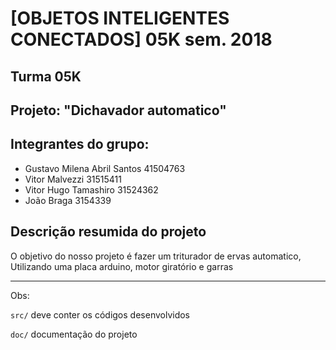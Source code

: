 # [OBJETOS INTELIGENTES CONECTADOS] 05K sem. 2018

## Turma 05K
## Projeto: "Dichavador automatico"
## Integrantes do grupo:

* Gustavo Milena Abril Santos 41504763
* Vitor Malvezzi 31515411
* Vitor Hugo Tamashiro 31524362
* João Braga 3154339

## Descrição resumida do projeto

O objetivo do nosso projeto é fazer um triturador de ervas automatico,
Utilizando uma placa arduino, motor giratório e garras

_______________________________________
Obs:

`src/` deve conter os códigos desenvolvidos

`doc/` documentação do projeto
